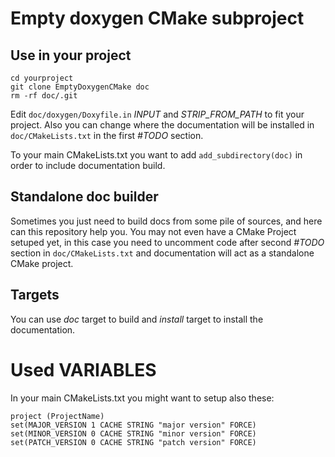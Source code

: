 # Empty doxygen CMake subproject


## Use in your project

~~~
cd yourproject
git clone EmptyDoxygenCMake doc
rm -rf doc/.git
~~~

Edit `doc/doxygen/Doxyfile.in` *INPUT* and *STRIP_FROM_PATH* to fit your
project. Also you can change where the documentation will be installed in
`doc/CMakeLists.txt` in the first *#TODO* section. 

To your main CMakeLists.txt you want to add `add_subdirectory(doc)` in order to
include documentation build.

## Standalone doc builder

Sometimes you just need to build docs from some pile of sources, and here can
this repository help you. You may not even have a CMake Project setuped yet, in
this case you need to uncomment code after second *#TODO* section in
`doc/CMakeLists.txt` and documentation will act as a standalone CMake project.

## Targets

You can use *doc* target to build and *install* target to install the
documentation.

# Used VARIABLES

In your main CMakeLists.txt you might want to setup also these:

~~~
project (ProjectName)
set(MAJOR_VERSION 1 CACHE STRING "major version" FORCE)
set(MINOR_VERSION 0 CACHE STRING "minor version" FORCE)
set(PATCH_VERSION 0 CACHE STRING "patch version" FORCE)
~~~



